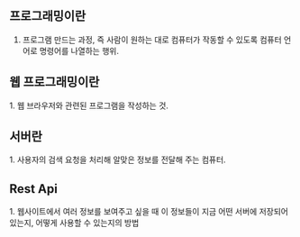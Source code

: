 <h2>프로그래밍이란</h2>

1. 프로그램 만드는 과정, 즉 사람이 원하는 대로 컴퓨터가 작동할 수 있도록 컴퓨터 언어로 명령어를 나열하는 행위.

<h2>웹 프로그래밍이란</h2>
1. 웹 브라우저와 관련된 프로그램을 작성하는 것.

<h2> 서버란 </h2>
1. 사용자의 검색 요청을 처리해 알맞은 정보를 전달해 주는 컴퓨터.

<h2> Rest Api </h2>
1. 웹사이트에서 여러 정보를 보여주고 싶을 때 이 정보들이 지금 어떤 서버에 저장되어 있는지, 어떻게 사용할 수 있는지의 방법

